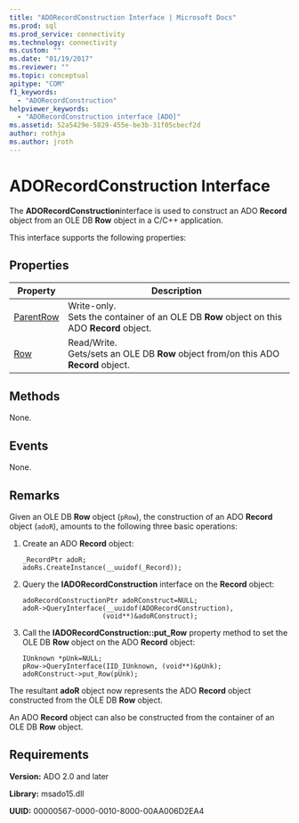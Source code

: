 ```yaml
---
title: "ADORecordConstruction Interface | Microsoft Docs"
ms.prod: sql
ms.prod_service: connectivity
ms.technology: connectivity
ms.custom: ""
ms.date: "01/19/2017"
ms.reviewer: ""
ms.topic: conceptual
apitype: "COM"
f1_keywords: 
  - "ADORecordConstruction"
helpviewer_keywords: 
  - "ADORecordConstruction interface [ADO]"
ms.assetid: 52a5429e-5829-455e-be3b-31f05cbecf2d
author: rothja
ms.author: jroth
---
```

# ADORecordConstruction Interface
The **ADORecordConstruction**interface is used to construct an ADO **Record** object from an OLE DB **Row** object in a C/C++ application.  
  
 This interface supports the following properties:  
  
## Properties  
  
|Property|Description|  
|-|-|  
|[ParentRow](../../../ado/reference/ado-api/parentrow-property-ado.md)|Write-only.<br />Sets the container of an OLE DB **Row** object on this ADO **Record** object.|  
|[Row](../../../ado/reference/ado-api/row-property-ado.md)|Read/Write.<br />Gets/sets an OLE DB **Row** object from/on this ADO **Record** object.|  
  
## Methods  
 None.  
  
## Events  
 None.  
  
## Remarks  
 Given an OLE DB **Row** object (`pRow`), the construction of an ADO **Record** object (`adoR`), amounts to the following three basic operations:  
  
1.  Create an ADO **Record** object:  
  
    ```  
    _RecordPtr adoR;  
    adoRs.CreateInstance(__uuidof(_Record));  
    ```  
  
2.  Query the **IADORecordConstruction** interface on the **Record** object:  
  
    ```  
    adoRecordConstructionPtr adoRConstruct=NULL;  
    adoR->QueryInterface(__uuidof(ADORecordConstruction),  
                        (void**)&adoRConstruct);  
    ```  
  
3.  Call the **IADORecordConstruction::put_Row** property method to set the OLE DB **Row** object on the ADO **Record** object:  
  
    ```  
    IUnknown *pUnk=NULL;  
    pRow->QueryInterface(IID_IUnknown, (void**)&pUnk);  
    adoRConstruct->put_Row(pUnk);  
    ```  
  
 The resultant **adoR** object now represents the ADO **Record** object constructed from the OLE DB **Row** object.  
  
 An ADO **Record** object can also be constructed from the container of an OLE DB **Row** object.  
  
## Requirements  
 **Version:** ADO 2.0 and later  
  
 **Library:** msado15.dll  
  
 **UUID:** 00000567-0000-0010-8000-00AA006D2EA4
